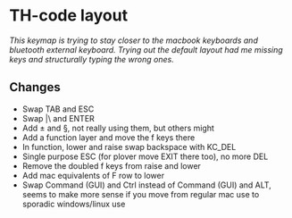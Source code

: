 # TH-code layout

_This keymap is trying to stay closer to the macbook keyboards and bluetooth 
external keyboard. Trying out the default layout had me missing keys and
structurally typing the wrong ones._

## Changes
- Swap TAB and ESC
- Swap |\ and ENTER
- Add ± and §, not really using them, but others might
- Add a function layer and move the f keys there
- In function, lower and raise swap backspace with KC_DEL
- Single purpose ESC (for plover move EXIT there too), no more DEL
- Remove the doubled f keys from raise and lower
- Add mac equivalents of F row to lower
- Swap Command (GUI) and Ctrl instead of Command (GUI) and ALT, seems to make 
  more sense if you move from regular mac use to sporadic windows/linux use
